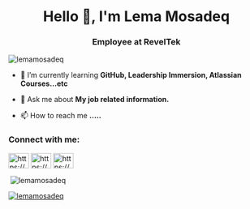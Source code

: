<h1 align="center">Hello 👋, I'm Lema Mosadeq</h1>
<h3 align="center">Employee at RevelTek</h3>

<p align="left"> <img src="https://komarev.com/ghpvc/?username=lemamosadeq&label=Profile%20views&color=0e75b6&style=flat" alt="lemamosadeq" /> </p>

- 🌱 I’m currently learning **GitHub, Leadership Immersion, Atlassian Courses...etc**

- 💬 Ask me about **My job related information.**

- 📫 How to reach me **.....**

<h3 align="left">Connect with me:</h3>
<p align="left">
<a href="https://linkedin.com/in/https://www.linkedin.com/" target="blank"><img align="center" src="https://raw.githubusercontent.com/rahuldkjain/github-profile-readme-generator/master/src/images/icons/Social/linked-in-alt.svg" alt="https://www.linkedin.com/" height="30" width="40" /></a>
<a href="https://fb.com/https://www.facebook.com/" target="blank"><img align="center" src="https://raw.githubusercontent.com/rahuldkjain/github-profile-readme-generator/master/src/images/icons/Social/facebook.svg" alt="https://www.facebook.com/" height="30" width="40" /></a>
<a href="https://instagram.com/https://www.instagram.com/" target="blank"><img align="center" src="https://raw.githubusercontent.com/rahuldkjain/github-profile-readme-generator/master/src/images/icons/Social/instagram.svg" alt="https://www.instagram.com/" height="30" width="40" /></a>
</p>

<p>&nbsp;<img align="center" src="https://github-readme-stats.vercel.app/api?username=lemamosadeq&show_icons=true&locale=en" alt="lemamosadeq" /></p>

<p align="left"> <a href="https://github.com/ryo-ma/github-profile-trophy"><img src="https://github-profile-trophy.vercel.app/?username=lemamosadeq" alt="lemamosadeq" /></a> </p>

